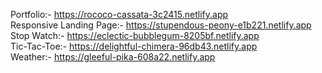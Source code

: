 Portfolio:- https://rococo-cassata-3c2415.netlify.app<br>
Responsive Landing Page:- https://stupendous-peony-e1b221.netlify.app<br>
Stop Watch:- https://eclectic-bubblegum-8205bf.netlify.app<br>
Tic-Tac-Toe:- https://delightful-chimera-96db43.netlify.app<br>
Weather:- https://gleeful-pika-608a22.netlify.app
